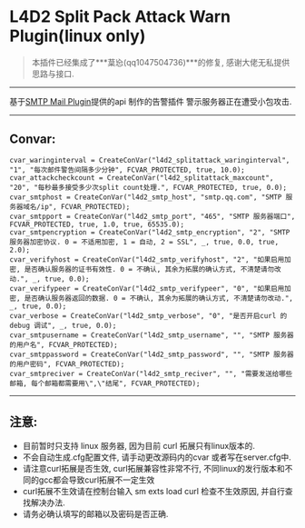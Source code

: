 # L4D2 Split Pack Attack Warn Plugin(linux only)
> 本插件已经集成了***葈㤀(qq1047504736)***的修复, 感谢大佬无私提供思路与接口. 
* * * 
基于[SMTP Mail Plugin](https://github.com/Miuwiki/SMTP-mail-plugin)提供的api 制作的告警插件 
警示服务器正在遭受小包攻击.

* * * 
## Convar: 

```sourcepawn
cvar_waringinterval = CreateConVar("l4d2_splitattack_waringinterval", "1", "每次邮件警告间隔多少分钟", FCVAR_PROTECTED, true, 10.0);
cvar_attackcheckcount = CreateConVar("l4d2_splitattack_maxcount", "20", "每秒最多接受多少次split count处理.", FCVAR_PROTECTED, true, 0.0);
cvar_smtphost = CreateConVar("l4d2_smtp_host", "smtp.qq.com", "SMTP 服务器域名/ip", FCVAR_PROTECTED);
cvar_smtpport = CreateConVar("l4d2_smtp_port", "465", "SMTP 服务器端口", FCVAR_PROTECTED, true, 1.0, true, 65535.0);
cvar_smtpencryption = CreateConVar("l4d2_smtp_encryption", "2", "SMTP 服务器加密协议. 0 = 不适用加密, 1 = 自动, 2 = SSL", _, true, 0.0, true, 2.0);
cvar_verifyhost = CreateConVar("l4d2_smtp_verifyhost", "2", "如果启用加密, 是否确认服务器的证书有效性. 0 = 不确认, 其余为拓展的确认方式, 不清楚请勿改动.", _, true, 0.0);
cvar_verifypeer = CreateConVar("l4d2_smtp_verifypeer", "0", "如果启用加密, 是否确认服务器返回的数据. 0 = 不确认, 其余为拓展的确认方式, 不清楚请勿改动.", _, true, 0.0);
cvar_verbose = CreateConVar("l4d2_smtp_verbose", "0", "是否开启curl 的 debug 调试", _, true, 0.0);
cvar_smtpusername = CreateConVar("l4d2_smtp_username", "", "SMTP 服务器的用户名", FCVAR_PROTECTED);
cvar_smtppassword = CreateConVar("l4d2_smtp_password", "", "SMTP 服务器的用户密码", FCVAR_PROTECTED);
cvar_smtpreciver = CreateConVar("l4d2_smtp_reciver", "", "需要发送给哪些邮箱, 每个邮箱都需要用\",\"结尾", FCVAR_PROTECTED);
```

* * *
## 注意: 
+ 目前暂时只支持 linux 服务器, 因为目前 curl 拓展只有linux版本的. 
+ 不会自动生成.cfg配置文件, 请手动更改源码内的cvar 或者写在server.cfg中.
+ 请注意curl拓展是否生效, curl拓展兼容性非常不行, 不同linux的发行版本和不同的gcc都会导致curl拓展不一定生效
+ curl拓展不生效请在控制台输入 sm exts load curl 检查不生效原因, 并自行查找解决办法.
+ 请务必确认填写的邮箱以及密码是否正确.